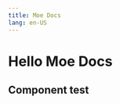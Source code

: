 ```yaml
---
title: Moe Docs
lang: en-US
---
```

# Hello Moe Docs

## Component test

<hello-world/>

<moegrid-get-started/>